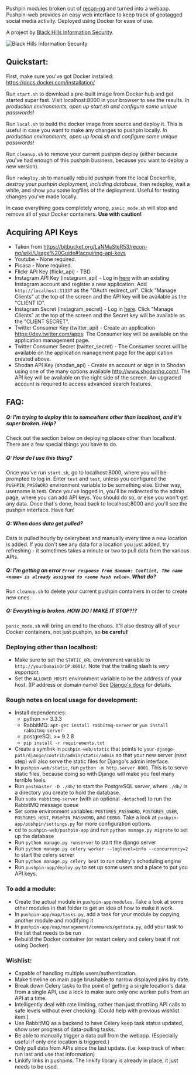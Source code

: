Pushpin modules broken out of [recon-ng](https://bitbucket.org/LaNMaSteR53/recon-ng/) and turned into a webapp. Pushpin-web provides an easy web interface to keep track of geotagged social media activity. Deployed using Docker for ease of use.

A project by [Black Hills Information Security](http://blackhillsinfosec.com).

![Black Hills Information Security](http://blackhillsinfosec.com/_images/BHIS-Logo.png "Black Hills Information Security")

## Quickstart:
First, make sure you've got Docker installed: https://docs.docker.com/installation/

Run `start.sh` to download a pre-built image from Docker hub and get started super fast. Visit localhost:8000 in your browser to see the results. *In production environments, open up start.sh and configure some unique passwords!*

Run `local.sh` to build the docker image from source and deploy it. This is useful in case you want to make any changes to pushpin locally. *In production environments, open up local.sh and configure some unique passwords!*

Run `cleanup.sh` to remove your current pushpin deploy (either because you've had enough of this pushpin business, because you want to deploy a new version).

Run `redeploy.sh` to manually rebuild pushpin from the local Dockerfile, *destroy your pushpin deployment, including database*, then redeploy, wait a while, and show you some logfiles of the deployment. Useful for testing changes you've made locally.

In case everything goes completely wrong, `panic_mode.sh` will stop and remove all of your Docker containers. **Use with caution!**

## Acquiring API Keys
* Taken from https://bitbucket.org/LaNMaSteR53/recon-ng/wiki/Usage%20Guide#!acquiring-api-keys
* Youtube - None required.
* Picasa - None required.
* Flickr API Key (flickr_api) - TBD
* Instagram API Key (instagram_api) - Log in [here](http://instagram.com/developer/clients/register/) with an existing Instagram account and register a new application. Add `http://localhost:31337` as the "OAuth redirect_uri". Click "Manage Clients" at the top of the screen and the API key will be available as the "CLIENT ID".
* Instagram Secret (instagram_secret) - Log in [here](http://instagram.com/developer/). Click "Manage Clients" at the top of the screen and the Secret key will be available as the "CLIENT SECRET".
* Twitter Consumer Key (twitter_api) - Create an application https://dev.twitter.com/apps. The Consumer key will be available on the application management page.
* Twitter Consumer Secret (twitter_secret) - The Consumer secret will be available on the application management page for the application created above.
* Shodan API Key (shodan_api) - Create an account or sign in to Shodan using one of the many options available http://www.shodanhq.com/. The API key will be available on the right side of the screen. An upgraded account is required to access advanced search features.

## FAQ:

##### Q: I'm trying to deploy this to somewhere other than localhost, and it's super broken. Help?
Check out the section below on deploying places other than localhost. There are a few special things you have to do.

##### Q: How do I use this thing?
Once you've run `start.sh`, go to localhost:8000, where you will be prompted to log in. Enter `test` and `test`, unless you configured the `PUSHPIN_PASSWORD` environment variable to be something else. Either way, username is test. Once you've logged in, you'll be redirected to the admin page, where you can add API keys. You should do so, or else you won't get any data. Once that's done, head back to localhost:8000 and you'll see the pushpin interface. Have fun!

##### Q: When does data get pulled?
Data is pulled hourly by celerybeat and manually every time a new location is added. If you don't see any data for a location you just added, try refreshing - it sometimes takes a minute or two to pull data from the various APIs.

##### Q: I'm getting an error `Error response from daemon: Conflict, The name <name> is already assigned to <some hash value>`. What do?
Run `cleanup.sh` to delete your current pushpin containers in order to create new ones.

##### Q: Everything is broken. HOW DO I MAKE IT STOP?!?
`panic_mode.sh` will bring an end to the chaos. It'll also destroy **all** of your Docker containers, not just pushpin, so **be careful**!


### Deploying other than localhost:

* Make sure to set the `STATIC_URL` environment variable to `http://yourDomainOrIP:8001/`. Note that the trailing slash is *very important*.
* Set the `ALLOWED_HOSTS` environment variable to be the address of your host. (IP address or domain name) See [Django's docs](https://docs.djangoproject.com/en/1.7/ref/settings/#allowed-hosts) for details.


### Rough notes on local usage for development:

* Install dependencies:
  * python >= 3.3.3
  * RabbitMQ: `apt-get install rabbitmq-server` or `yum install rabbitmq-server`
  * postgreSQL >= 9.2.8
  * `pip install -r requirements.txt`
* Create a symlink in `pushpin-web/static` that points to `your-django-path/django/contrib/admin/static/admin` so that your new server (next step) will also serve the static files for Django's admin interface.
* In `pushpin-web/static`, run `python -m http.server 8001`. This is to serve static files, because doing so with Django will make you feel many terrible feels.
* Run `postmaster -D ./db/` to start the PostgreSQL server, where `./db/` is a directory you create to hold the database.
* Run `sudo rabbitmq-server` (with an optional `-detached`) to run the RabbitMQ message queue
* Set some environment variables: `POSTGRES_PASSWORD`, `POSTGRES_USER`, `POSTGRES_HOST`, `PUSHPIN_PASSWORD`, and `DEBUG`. Take a look at `pushpin-app/pushpin/settings.py` for more configuration options.
* cd to `pushpin-web/pushpin-app` and run `python manage.py migrate` to set up the database
* Run `python manage.py runserver` to start the django server
* Run `python manage.py celery worker --loglevel=info --concurrency=2` to start the celery server
* Run `python manage.py celery beat` to run celery's scheduling engine
* Run `pushpin-app/deploy.py` to set up some users and a place to put you API keys.

### To add a module:
 * Create the actual module in `pushpin-app/modules`. Take a look at some other modules in that folder to get an idea of how to make it work.
 * In `pushpin-app/map/tasks.py`, add a task for your module by copying another module and modifying it
 * In `pushpin-app/map/management/commands/getdata.py`, add your task to the list that needs to be run
 * Rebuild the Docker container (or restart celery and celery beat if not using Docker)

### Wishlist:
* Capable of handling multiple users/authentication.
* Make timeline on main page brushable to narrow displayed pins by date.
* Break down Celery tasks to the point of getting a single location's data from a single API, use a lock to make sure only one worker pulls from an API at a time.
* Intelligently deal with rate limiting, rather than just throttling API calls to safe levels without ever checking. (Could help with previous wishlist item.)
* Use RabbitMQ as a backend to have Celery keep task status updated, show user progress of data-pulling tasks.
* Be able to manually trigger a data pull from the webapp. (Especially useful if only one location is triggered.)
* Only pull data from APIs since the last update. (i.e. keep track of when run last and use that information)
* Linkify links in pushpins. The linkify library is already in place, it just needs to be used.
